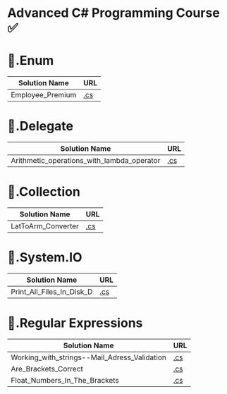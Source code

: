 
# Advanced C# Programming Course :white_check_mark:

# :large_orange_diamond:.Enum
|Solution Name|URL|
|---|---|
|Employee_Premium|[.cs](https://github.com/HakobyanAni/C-Sharp-Advanced/blob/master/Employee_Premium/Employee_Premium/Program.cs)

# :large_orange_diamond:.Delegate
|Solution Name|URL|
|---|---|
|Arithmetic_operations_with_lambda_operator|[.cs](https://github.com/HakobyanAni/C-Sharp-Advanced/tree/master/Arithmetic_operations_with_lambda_operator/Arithmetic_operations_with_lambda_operator)

# :large_orange_diamond:.Collection
|Solution Name|URL|
|---|---|
|LatToArm_Converter|[.cs](https://github.com/HakobyanAni/C-Sharp-Advanced/tree/master/LatToArm_Converter/LatToArm_Converter)

# :large_orange_diamond:.System.IO
|Solution Name|URL|
|---|---|
|Print_All_Files_In_Disk_D|[.cs](https://github.com/HakobyanAni/C-Sharp-Advanced/blob/master/Print_All_Files_In_Disk_D/Print_Files/Program.cs)

# :large_orange_diamond:.Regular Expressions
|Solution Name|URL|
|---|---|
|Working_with_strings--Mail_Adress_Validation|[.cs](https://github.com/HakobyanAni/C-Sharp-Advanced/blob/master/Working_with_strings/Mail_Adress_Validation/Program.cs)
|Are_Brackets_Correct|[.cs](https://github.com/HakobyanAni/C-Sharp-Advanced/blob/master/Are_Brackets_Correct/Are_Brackets_Correct/Program.cs)
|Float_Numbers_In_The_Brackets|[.cs](https://github.com/HakobyanAni/C-Sharp-Advanced/blob/master/Float_Numbers_In_The_Brackets/Float_Numbers_In_The_Brackets/Program.cs)
